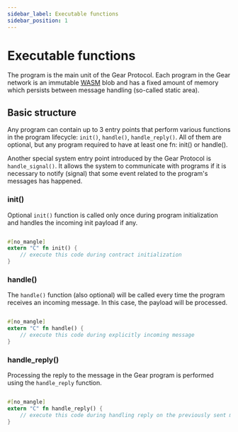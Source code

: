 ```yaml
---
sidebar_label: Executable functions
sidebar_position: 1
---
```


# Executable functions

The program is the main unit of the Gear Protocol. Each program in the Gear network is an immutable [WASM](/docs/gear/technology/WASM) blob and has a fixed amount of memory which persists between message handling (so-called static area).

## Basic structure

Any program can contain up to 3 entry points that perform various functions in the program lifecycle: `init()`, `handle()`, `handle_reply()`. All of them are optional, but any program required to have at least one fn: init() or handle().

Another special system entry point introduced by the Gear Protocol is `handle_signal()`. It allows the system to communicate with programs if it is necessary to notify (signal) that some event related to the program's messages has happened.

### init()

Optional `init()` function is called only once during program initialization and handles the incoming init payload if any.

```rust

#[no_mangle]
extern "C" fn init() {
    // execute this code during contract initialization
}

```

### handle()

The `handle()` function (also optional) will be called every time the program receives an incoming message. In this case, the payload will be processed.

```rust

#[no_mangle]
extern "C" fn handle() {
    // execute this code during explicitly incoming message
}

```

### handle_reply()


Processing the reply to the message in the Gear program is performed using the `handle_reply` function.

```rust

#[no_mangle]
extern "C" fn handle_reply() {
    // execute this code during handling reply on the previously sent message
}

```
